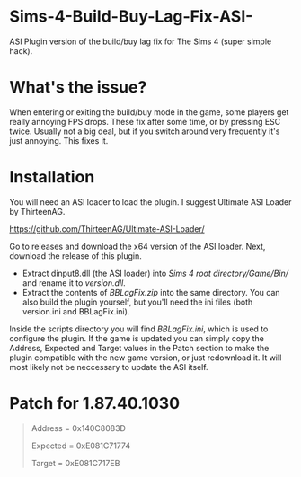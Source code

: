 # Sims-4-Build-Buy-Lag-Fix-ASI-
ASI Plugin version of the build/buy lag fix for The Sims 4 (super simple hack).

# What's the issue?
When entering or exiting the build/buy mode in the game, some players get really annoying FPS drops. These fix after some time, or by pressing ESC twice. Usually not a big deal, but if you switch around very frequently it's just annoying. This fixes it.

# Installation
You will need an ASI loader to load the plugin. I suggest Ultimate ASI Loader by ThirteenAG.

https://github.com/ThirteenAG/Ultimate-ASI-Loader/

Go to releases and download the x64 version of the ASI loader.
Next, download the release of this plugin.

- Extract dinput8.dll (the ASI loader) into *Sims 4 root directory/Game/Bin/* and rename it to *version.dll*.
- Extract the contents of *BBLagFix.zip* into the same directory. You can also build the plugin yourself, but you'll need the ini files (both version.ini and BBLagFix.ini).

Inside the scripts directory you will find *BBLagFix.ini*, which is used to configure the plugin.
If the game is updated you can simply copy the Address, Expected and Target values in the Patch section to make the plugin compatible with the new game version, or just redownload it. It will most likely not be neccessary to update the ASI itself.

# Patch for 1.87.40.1030
> Address = 0x140C8083D
> 
> Expected = 0xE081C71774
> 
> Target = 0xE081C717EB
